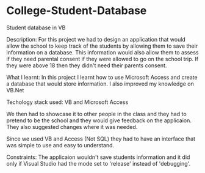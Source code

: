 # College-Student-Database

Student database in VB

Description: For this project we had to design an application that would allow the school to keep track of the students by allowing them to save their information on a database. This information would also allow them to assess if they need parental consent if they were allowed to go on the school trip. If they were above 18 then they didn't need their parents consent. 

What I learnt: In this project I learnt how to use Microsoft Access and create a database that would store information. I also improved my knowledge on VB.Net

Techology stack used:
VB and Microsoft Access

We then had to showcase it to other people in the class and they had to pretend to be the school and they would give feedback on the applicaion. They also suggested changes where it was needed.

Since we used VB and Access (Not SQL) they had to have an interface that was simple to use and easy to understand. 

Constraints: The applicaion wouldn't save students information and it did only if Visual Studio had the mode set to 'release' instead of 'debugging'.
